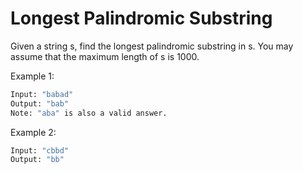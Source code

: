 # Longest Palindromic Substring

Given a string s, find the longest palindromic substring in s. You may assume that the maximum length of s is 1000.

Example 1:

```bash
Input: "babad"
Output: "bab"
Note: "aba" is also a valid answer.
```

Example 2:

```bash
Input: "cbbd"
Output: "bb"
```